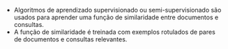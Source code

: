- Algoritmos de aprendizado supervisionado ou semi-supervisionado são usados para aprender uma função de similaridade entre documentos e consultas.
- A função de similaridade é treinada com exemplos rotulados de pares de documentos e consultas relevantes.